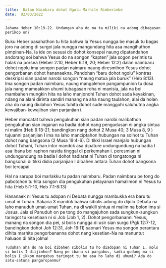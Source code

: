 ```yaml
---
title:  Dalan Naimbaru dohot Ngolu Marhite Rimberimbe
date:  02/03/2022
---
```


`Jahama Heber 10:19-22. Undangan aha do na ta miliki na adong dibagasan perikop on?`

Buku Heber pasahathon tu hita bahwa Ia Yesus nungga be masuk tu bagas joro na adong di surgoi jala nungga mangundang hita asa mangihuthon pimpinan-Na.  Ia ide on sesuai do dohot konsepsi naung dipatandahon andorang soi bahwa Yesus do na songon “kapten” jala sogon perintis tu halak na porsea (Heber 2:10, Heber 6:19, 20; Heber 12:2) dalan naimbaru dohot ngolu ima songon padan naimaru naung diresmihon Yesus dohot pengorbanan dohot hananaekna. Pandohan “baru dohot ngolu” kontras deskripsi sian padan narobi songon “naung matua jala buruk” (Heb 8:13). Ima songon padan naimbaru, naung mangalehon pangampunion tu dosa jala nang mameakkon uhumi tubagasan roha ni manisia, jala na boi mambahen mungkin hita na laho manjonohi Tuhan dohot sada keyakinan, ndang na alani dirinta sandiri manang na aha naung taulahon, alai da holan aha do naung diulahon Yesus tuhita dohot sude manggohi saluhutna angka kewajiban-kewajiban sian parjanjian i.

Heber mancatat bahwa pengukuhan sian padan narobi malibathon pengukuhan sian inganan na badia dohot nang pengudusan ni angka sintua ni malim (Heb 9:18-21; bandingkon nang dohot 2 Musa 40; 3 Musa 8, 9 ) tujuanni parjanjian I ima na laho manciptahon hubungan na solhot tu Tuhan dohot nang bangsona (2 Musa 19:4-6). Di tikki Israel manjalo hubungan dohot Tuhani, Tuhan intor mandok asa dipature undungundung na badia I asa Ibana boi raphon nasida tinggal di perkemahan i. peresmian ni undungundung na badia I dohot hadiarat ni Tuhan di tongatonga ni bangsonai di tikki didia parjanjian I dibahen antara Tuhan dohot bangsona boi tercapai.

Hal na sarupa boi marlakku tu padan naimbaru. Padan naimbaru pe tong do pabotohon tu hita songon dia pengukuhan pelayanan hamalimon ni Yesus tu hita (Heb 5:1-10, Heb 7:1-8:13)

Hananaek ni Yesus tu adopan ni Debata nungga mambukka era baru tu umat ni Tuhan. Sakaria 3 mandok bahwa sibolis adong do dijolo Debata na laho manuduh umat-umat Tuhan, na di wakili sintua ni malim na bolon ima si Josua. Jala si Panuduh on pe tong do mangajuhon sada sungkun-sungkun taringot tu kesetiaan ni si Job (Job 1, 2). Dohot pengorbananni Yesus, manang na songon dia pei, si bolis nungga di usir sian surgo (Pgk 12:7-12, bandingkon dohot Joh 12:31, Joh 16:11) saonari Yesus ma songon perantara dihita marhite pengorbananna dohot nang kesetian-Na na manuntut haluaon di hita jolma!

`Tuduhan aha do na boi dibahen sibolis tu ho diadopan ni Tuhan I, molo si bolis I diijinhon? Nang pe ibana si pargabus, sadia godang ma si bolis I ikkon margabus taringot tu ho asa ho laho di uhumi? Ada do satu-satuna pangaropanmu?`